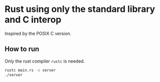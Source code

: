 # Rust using only the standard library and C interop

Inspired by the POSIX C version.

## How to run

Only the rust compiler `rustc` is needed.

```sh
rustc main.rs -o server
./server
```
